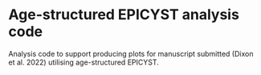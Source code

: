 # Age-structured EPICYST analysis code
Analysis code to support producing plots for manuscript submitted (Dixon et al. 2022) utilising age-structured EPICYST.
